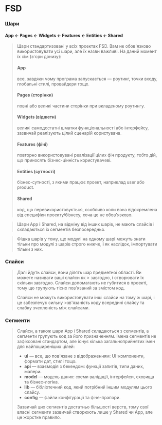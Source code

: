 # FSD

### Шари
#### App <- Pages <- Widgets <- Features <- Entities <- Shared

>Шари стандартизовані у всіх проектах FSD. Вам не обов'язково використовувати усі шари, але їх назви важливі. На даний момент їх сім (згори донизу):
>
>#### App
>
>все, завдяки чому програма запускається — роутинг, точки входу, глобальні стилі, провайдери тощо.
>
>#### Pages (сторінки)
>
>повні або великі частини сторінки при вкладеному роутингу.
>
>#### Widgets (віджети)
>
>великі самодостатні шматки функціональності або інтерфейсу, зазвичай реалізують цілий сценарій користувача.
>
>#### Features (фічі)
>
>повторно використовувані реалізації цілих фіч продукту, тобто дій, що приносять бізнес-цінність користувачеві.
>
>#### Entities (сутності)
>
>бізнес-сутності, з якими працює проект, наприклад user або product.
>
>#### Shared
>
>код, що перевикористовується, особливо коли вона відокремлена від специфіки проекту/бізнесу, хоча це не обов'язково.

>Шари App і Shared, на відміну від інших шарів, не мають слайсів і складаються із сегментів безпосередньо.

>Фішка шарів у тому, що модулі на одному шарі можуть знати тільки про модулі з шарів строго нижче, і як наслідок, імпортувати тільки з них.

### Слайси

> Далі йдуть слайси, вони ділять шар предметної області. Ви можете називати ваші слайси як > завгодно, і створювати їх скільки завгодно. Слайси допомагають не губитися в проекті, тому що групують тісно пов'язаний за змістом код.
>
>Слайси не можуть використовувати інші слайси на тому ж шарі, і це забезпечує сильну >зв'язаність коду всередині слайсу та слабку зчепленість між слайсами.

### Сегменти

>Слайси, а також шари App і Shared складаються з сегментів, а сегменти групують код за його призначенням. Імена сегментів не зафіксовані стандартом, але існує кілька загальноприйнятих імен для найпоширеніших цілей:
>
>* **ui** — все, що пов'язане з відображенням: UI-компоненти, формати дат, стилі тощо.
>* **api** — взаємодія з бекендом: функції запитів, типи даних, мапери.
>* **model** — модель даних: схеми валідації, інтерфейси, сховища та бізнес-логіка.
>* **lib** — бібліотечний код, який потрібний іншим модулям цього слайсу.
>* **config** — файли конфігурації та фіче-прапори.
>
>Зазвичай цих сегментів достатньо більшості верств, тому свої власні сегменти зазвичай створюють лише у Shared чи App, але це жорстке правило.
